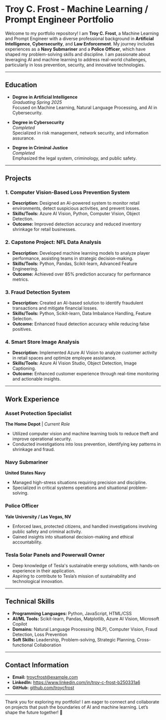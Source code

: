 # **Troy C. Frost - Machine Learning / Prompt Engineer Portfolio**

Welcome to my portfolio repository! I am **Troy C. Frost**, a Machine Learning and Prompt Engineer with a diverse professional background in **Artificial Intelligence**, **Cybersecurity**, and **Law Enforcement**. My journey includes experiences as a **Navy Submariner** and a **Police Officer**, which have shaped my problem-solving skills and discipline. I am passionate about leveraging AI and machine learning to address real-world challenges, particularly in loss prevention, security, and innovative technologies.

---

## **Education**

- **Degree in Artificial Intelligence**  
  *Graduating Spring 2025*  
  Focused on Machine Learning, Natural Language Processing, and AI in Cybersecurity.  

- **Degree in Cybersecurity**  
  *Completed*  
  Specialized in risk management, network security, and information assurance.

- **Degree in Criminal Justice**  
  *Completed*  
  Emphasized the legal system, criminology, and public safety.

---

## **Projects**

### 1. **Computer Vision-Based Loss Prevention System**
- **Description:** Designed an AI-powered system to monitor retail environments, detect suspicious activities, and prevent losses.  
- **Skills/Tools:** Azure AI Vision, Python, Computer Vision, Object Detection.  
- **Outcome:** Improved detection accuracy and reduced inventory shrinkage for retail businesses.  

### 2. **Capstone Project: NFL Data Analysis**
- **Description:** Developed machine learning models to analyze player performance, assisting teams in strategic decision-making.  
- **Skills/Tools:** Python, Pandas, Scikit-learn, Advanced Feature Engineering.  
- **Outcome:** Achieved over 85% prediction accuracy for performance metrics.  

### 3. **Fraud Detection System**
- **Description:** Created an AI-based solution to identify fraudulent transactions and mitigate financial losses.  
- **Skills/Tools:** Python, Scikit-learn, Data Imbalance Handling, Feature Selection.  
- **Outcome:** Enhanced fraud detection accuracy while reducing false positives.  

### 4. **Smart Store Image Analysis**
- **Description:** Implemented Azure AI Vision to analyze customer activity in retail spaces and optimize employee assistance.  
- **Skills/Tools:** Azure AI Vision Studio, Object Detection, Image Captioning.  
- **Outcome:** Enhanced customer experience through real-time monitoring and actionable insights.  

---

## **Work Experience**

### **Asset Protection Specialist**  
**The Home Depot** | *Current Role*  
- Utilized computer vision and machine learning tools to reduce theft and improve operational security.  
- Conducted investigations into loss prevention, identifying key patterns in shrinkage and fraud.  

### **Navy Submariner**  
**United States Navy**  
- Managed high-stress situations requiring precision and discipline.  
- Specialized in critical systems operations and situational problem-solving.  

### **Police Officer**  
**Yale University / Las Vegas, NV**  
- Enforced laws, protected citizens, and handled investigations involving public safety and criminal activity.  
- Gained insights into situational decision-making and ethical accountability.  

### **Tesla Solar Panels and Powerwall Owner**  
- Deep knowledge of Tesla's sustainable energy solutions, with hands-on experience in their application.  
- Aspiring to contribute to Tesla’s mission of sustainability and technological innovation.

---

## **Technical Skills**

- **Programming Languages:** Python, JavaScript, HTML/CSS  
- **AI/ML Tools:** Scikit-learn, Pandas, Matplotlib, Azure AI Vision, Microsoft Copilot  
- **Domains:** Natural Language Processing (NLP), Computer Vision, Fraud Detection, Loss Prevention  
- **Soft Skills:** Leadership, Problem-solving, Strategic Planning, Cross-functional Collaboration  

---

## **Contact Information**

- **Email:** [troycfrost@example.com](mailto:troycfrost@gmail.com)  
- **LinkedIn:** https://www.linkedin.com/in/troy-c-frost-b250331a6  
- **GitHub:** [github.com/troycfrost](https://github.com/troycfrost)

---

Thank you for exploring my portfolio! I am eager to connect and collaborate on projects that push the boundaries of AI and machine learning. Let’s shape the future together! 🚀  

